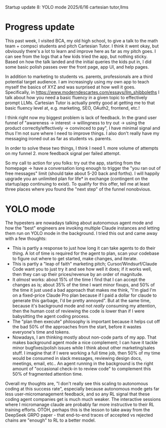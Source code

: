 Startup update 8: YOLO mode
2025/6/16
cartesian tutor,llms

# Progress update

This past week, I visited BCA, my old high school, to give a talk to the math team + compsci students and pitch Cartesian Tutor. I think it went okay, but obviously there's a lot to learn and improve here as far as my pitch goes. I can see from the logs that a few kids tried the app, but nothing sticky. Based on how the talk landed and the initial queries the kids put in, I did some basic polish passes over the front page, app UI, and help pages.

In addition to marketing to students vs. parents, professionals are a third potential target audience. I am increasingly using my own app to teach myself the basics of XYZ and was surprised at how well it goes. Specifically, in https://www.moderndescartes.com/essays/llm_shibboleths I talk about how you need a basic fluency in a given topic to effectively prompt LLMs. Cartesian Tutor is actually pretty good at getting me to that basic fluency level at, e.g. marketing, SEO, OAuth2, frontend, etc.!

I think right now my biggest problem is lack of feedback. In the grand user funnel of "awareness -> interest -> willingness to try out -> using the product correctly/effectively -> convinced to pay", I have minimal signal and thus I'm not sure where I need to improve things. I also don't really have my messaging ironed out as far as students vs. parents.

In order to solve these two things, I think I need 1. more volume of attempts on my funnel 2. more feedback signal per failed attempt.

So my call to action for you folks: try out the app, starting from the homepage -> have a conversation long enough to trigger the "you ran out of free messages" limit (should take about 5-20 back and forths). I will happily upgrade you an unlimited plan for life* in exchange (contingent on the startup/app continuing to exist). To qualify for this offer, tell me at least three places where you found the "next step" of the funnel nonobvious.

# YOLO mode

The hypesters are nowadays talking about autonomous agent mode and how the "best" engineers are invoking multiple Claude instances and letting them run on YOLO mode in the background. I tried this out and came away with a few thoughts:

- This is partly a response to just how long it can take agents to do their thing. A lot of time is required for the agent to plan, scan your codebase to figure out where to get started, make changes, and iterate.
- This is partly a "leap of faith" marketing pitch; Cursor/Windsurf/Claude Code want you to just try it and see how well it does; if it works well, then they can up their prices/revenue by an order of magnitude.
- It _almost_ works: about 15% of the time I find that I can accept the changes as is; about 35% of the time I want minor fixups, and 50% of the time it just used a bad approach that makes me think, "I'm glad I'm on a fixed-price Claude Pro plan because if I paid a dollar for claude to generate this garbage, I'd be pretty annoyed". But at the same time, because it's background mode and not _really_ consuming my attention, then the human cost of reviewing the code is lower than if I were babysitting the agent coding process.
- The "plan then execute" philosophy is important because it helps cut off the bad 50% of the approaches from the start, before it wastes everyone's time and tokens.
- Nowadays, I am thinking mostly about non-code parts of my app. That makes background agent mode a nice complement; I can have it tackle minor bugfixes/polish issues while I think about other marketing/sales stuff. I imagine that if I were working a full time job, then 50% of my time would be consumed in slack messages, reviewing design docs, meetings, email, etc.. An agent running in the background is the right amount of "occasional check-in to review code" to complement this 50% of fragmented attention time.

Overall my thoughts are, "I don't really see this scaling to autonomous coding at this success rate", especially because autonomous mode gets far less user-micromanagement feedback, and so any RL signal that these coding agent companies get is much much weaker. The interactive sessions where I micromanage claude are probably far more instructive to their RL training efforts. OTOH, perhaps this is the lesson to take away from the DeepSeek GRPO paper - that end-to-end traces of accepted vs rejected chains are "enough" to RL to a better model.
